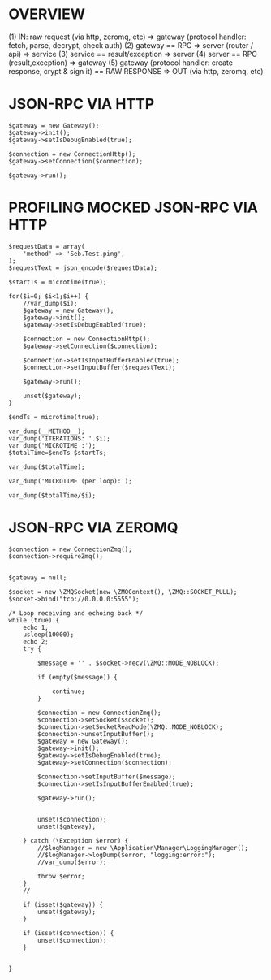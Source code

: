 OVERVIEW
========

(1) IN: raw request (via http, zeromq, etc) => gateway (protocol handler: fetch, parse, decrypt, check auth) 
(2) gateway == RPC => server (router / api) => service
(3) service == result/exception => server 
(4) server  == RPC (result,exception) => gateway
(5) gateway (protocol handler: create response, crypt & sign it) == RAW RESPONSE => OUT (via http, zeromq, etc)





JSON-RPC VIA HTTP
=================

    $gateway = new Gateway();
    $gateway->init();
    $gateway->setIsDebugEnabled(true);
    
    $connection = new ConnectionHttp();
    $gateway->setConnection($connection);
    
    $gateway->run();
    
PROFILING MOCKED JSON-RPC VIA HTTP
==================================
    
    $requestData = array(
        'method' => 'Seb.Test.ping',
    );
    $requestText = json_encode($requestData);
    
    $startTs = microtime(true);

    for($i=0; $i<1;$i++) {
        //var_dump($i);
        $gateway = new Gateway();
        $gateway->init();
        $gateway->setIsDebugEnabled(true);
    
        $connection = new ConnectionHttp();
        $gateway->setConnection($connection);
    
        $connection->setIsInputBufferEnabled(true);
        $connection->setInputBuffer($requestText);
    
        $gateway->run();
    
        unset($gateway);
    }

    $endTs = microtime(true);
    
    var_dump(__METHOD__);
    var_dump('ITERATIONS: '.$i);
    var_dump('MICROTIME :');
    $totalTime=$endTs-$startTs;
    
    var_dump($totalTime);
    
    var_dump('MICROTIME (per loop):');
    
    var_dump($totalTime/$i);



JSON-RPC VIA ZEROMQ
===================

    $connection = new ConnectionZmq();
    $connection->requireZmq();
    
    
    $gateway = null;
    
    $socket = new \ZMQSocket(new \ZMQContext(), \ZMQ::SOCKET_PULL);
    $socket->bind("tcp://0.0.0.0:5555");
    
    /* Loop receiving and echoing back */
    while (true) {
        echo 1;
        usleep(10000);
        echo 2;
        try {
    
            $message = '' . $socket->recv(\ZMQ::MODE_NOBLOCK);
    
            if (empty($message)) {
    
                continue;
            }
    
            $connection = new ConnectionZmq();
            $connection->setSocket($socket);
            $connection->setSocketReadMode(\ZMQ::MODE_NOBLOCK);
            $connection->unsetInputBuffer();
            $gateway = new Gateway();
            $gateway->init();
            $gateway->setIsDebugEnabled(true);
            $gateway->setConnection($connection);
    
            $connection->setInputBuffer($message);
            $connection->setIsInputBufferEnabled(true);
    
            $gateway->run();
    
    
            unset($connection);
            unset($gateway);
    
        } catch (\Exception $error) {
            //$logManager = new \Application\Manager\LoggingManager();
            //$logManager->logDump($error, "logging:error:");
            //var_dump($error);
    
            throw $error;
        }
        //
    
        if (isset($gateway)) {
            unset($gateway);
        }
    
        if (isset($connection)) {
            unset($connection);
        }
    
    
    }






